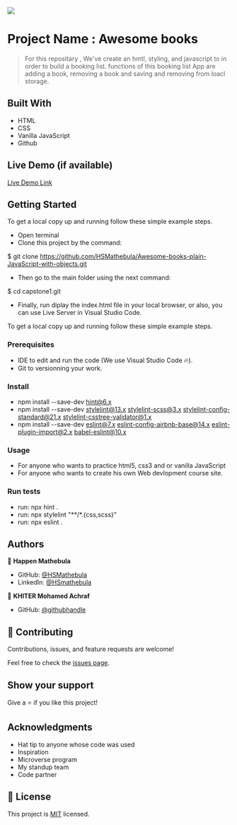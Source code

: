 ![](https://img.shields.io/badge/Microverse-blueviolet)

# Project Name : Awesome books

> For this repositary , We've create an hmtl, styling, and javascript to in order to build a booking list. functions of this booking list App are adding a book, removing a book and saving and removing from loacl storage. 


## Built With

- HTML
- CSS
- Vanilla JavaScript
- Github

## Live Demo (if available)

[Live Demo Link]( https://hsmathebula.github.io/Awesome-books-plain-JavaScript-with-objects/)


## Getting Started

To get a local copy up and running follow these simple example steps.
- Open terminal
- Clone this project by the command: 

$ git clone https://github.com/HSMathebula/Awesome-books-plain-JavaScript-with-objects.git

- Then go to the main folder using the next command:

$ cd capstone1.git

- Finally, run diplay the index.html file in your local browser, or also, you can use Live Server in Visual Studio Code.

To get a local copy up and running follow these simple example steps.

### Prerequisites

- IDE to edit and run the code (We use Visual Studio Code 🔥).
- Git to versionning your work.

### Install

- npm install --save-dev hint@6.x
- npm install --save-dev stylelint@13.x stylelint-scss@3.x stylelint-config-standard@21.x stylelint-csstree-validator@1.x
- npm install --save-dev eslint@7.x eslint-config-airbnb-base@14.x eslint-plugin-import@2.x babel-eslint@10.x

### Usage

- For anyone who wants to practice html5, css3 and or vanilla JavaScript
- For anyone who wants to create his own Web devlopment course site.

### Run tests

- run: npx hint .
- run: npx stylelint "**/*.{css,scss}"
- run: npx eslint .

## Authors

👤 **Happen Mathebula**

- GitHub: [@HSMathebula](https://github.com/HSMathebula)
- LinkedIn: [@HSmathebula](https://www.linkedin.com/in/happen-mathebula-4b0438115/)

👤 **KHITER Mohamed Achraf**

- GitHub: [@githubhandle](https://github.com/khitermedachraf)

## 🤝 Contributing

Contributions, issues, and feature requests are welcome!

Feel free to check the [issues page](../../issues/).

## Show your support

Give a ⭐️ if you like this project!

## Acknowledgments

- Hat tip to anyone whose code was used
- Inspiration
- Microverse program
- My standup team
- Code partner

## 📝 License

This project is [MIT](./MIT.md) licensed.
